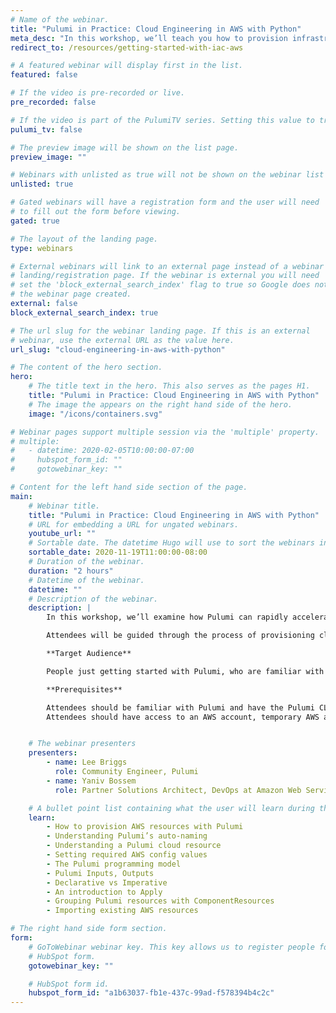 ```yaml
---
# Name of the webinar.
title: "Pulumi in Practice: Cloud Engineering in AWS with Python"
meta_desc: "In this workshop, we’ll teach you how to provision infrastructure on AWS. You will how to use Pulumi through a series of hands-on exercises using Python."
redirect_to: /resources/getting-started-with-iac-aws

# A featured webinar will display first in the list.
featured: false

# If the video is pre-recorded or live.
pre_recorded: false

# If the video is part of the PulumiTV series. Setting this value to true will list the video in the "PulumiTV" section.
pulumi_tv: false

# The preview image will be shown on the list page.
preview_image: ""

# Webinars with unlisted as true will not be shown on the webinar list
unlisted: true

# Gated webinars will have a registration form and the user will need
# to fill out the form before viewing.
gated: true

# The layout of the landing page.
type: webinars

# External webinars will link to an external page instead of a webinar
# landing/registration page. If the webinar is external you will need
# set the 'block_external_search_index' flag to true so Google does not index
# the webinar page created.
external: false
block_external_search_index: true

# The url slug for the webinar landing page. If this is an external
# webinar, use the external URL as the value here.
url_slug: "cloud-engineering-in-aws-with-python"

# The content of the hero section.
hero:
    # The title text in the hero. This also serves as the pages H1.
    title: "Pulumi in Practice: Cloud Engineering in AWS with Python"
    # The image the appears on the right hand side of the hero.
    image: "/icons/containers.svg"

# Webinar pages support multiple session via the 'multiple' property.
# multiple:
#   - datetime: 2020-02-05T10:00:00-07:00
#     hubspot_form_id: ""
#     gotowebinar_key: ""

# Content for the left hand side section of the page.
main:
    # Webinar title.
    title: "Pulumi in Practice: Cloud Engineering in AWS with Python"
    # URL for embedding a URL for ungated webinars.
    youtube_url: ""
    # Sortable date. The datetime Hugo will use to sort the webinars in date order.
    sortable_date: 2020-11-19T11:00:00-08:00
    # Duration of the webinar.
    duration: "2 hours"
    # Datetime of the webinar.
    datetime: ""
    # Description of the webinar.
    description: |
        In this workshop, we’ll examine how Pulumi can rapidly accelerate provisioning of cloud infrastructure. We’ll examine some important Pulumi concepts, and show how Pulumi’s unique programming model can super-charge your cloud engineering efforts.

        Attendees will be guided through the process of provisioning cloud resources in AWS and see real time examples of how Pulumi’s innovative programming model helps turbocharge cloud engineering.

        **Target Audience**

        People just getting started with Pulumi, who are familiar with Pulumi basics and have followed the getting started information.

        **Prerequisites**

        Attendees should be familiar with Pulumi and have the Pulumi CLI installed on their machine.
        Attendees should have access to an AWS account, temporary AWS accounts will be provided to users on a first come, first served basis.


    # The webinar presenters
    presenters:
        - name: Lee Briggs
          role: Community Engineer, Pulumi
        - name: Yaniv Bossem
          role: Partner Solutions Architect, DevOps at Amazon Web Services (AWS)

    # A bullet point list containing what the user will learn during the webinar.
    learn:
        - How to provision AWS resources with Pulumi
        - Understanding Pulumi’s auto-naming
        - Understanding a Pulumi cloud resource
        - Setting required AWS config values
        - The Pulumi programming model
        - Pulumi Inputs, Outputs
        - Declarative vs Imperative
        - An introduction to Apply
        - Grouping Pulumi resources with ComponentResources
        - Importing existing AWS resources

# The right hand side form section.
form:
    # GoToWebinar webinar key. This key allows us to register people for webinars via the
    # HubSpot form.
    gotowebinar_key: ""

    # HubSpot form id.
    hubspot_form_id: "a1b63037-fb1e-437c-99ad-f578394b4c2c"
---
```

